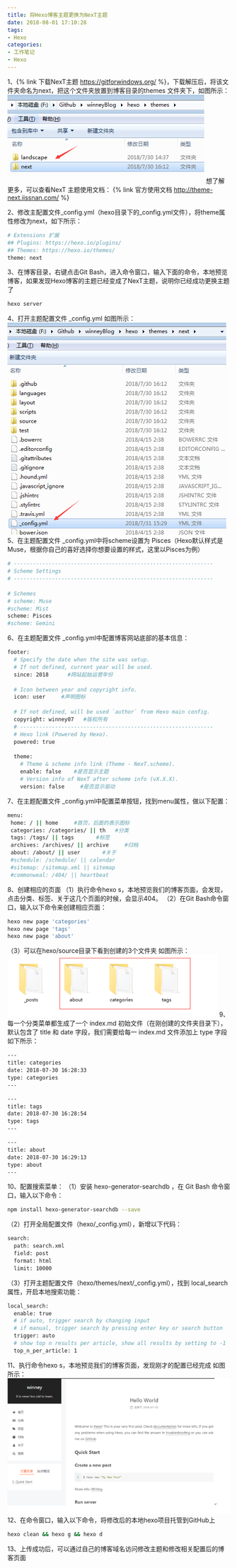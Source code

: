 ```yaml
---
title: 将Hexo博客主题更换为NexT主题
date: 2018-08-01 17:10:28
tags:
- Hexo
categories: 
- 工作笔记
- Hexo
---
```

1、{% link 下载NexT主题  https://gitforwindows.org/ %}，下载解压后，将该文件夹命名为next，把这个文件夹放置到博客目录的themes 文件夹下，如图所示：
![将主题的文件夹命名为next](https://raw.githubusercontent.com/winney07/Images/main/winney07.github.io/%E5%B0%86Hexo%E5%8D%9A%E5%AE%A2%E4%B8%BB%E9%A2%98%E6%9B%B4%E6%8D%A2%E4%B8%BANexT%E4%B8%BB%E9%A2%98/next.png)
想了解更多，可以查看NexT 主题使用文档： {% link 官方使用文档  http://theme-next.iissnan.com/ %}
<!--more-->
2、修改主配置文件_config.yml（hexo目录下的_config.yml文件），将theme属性修改为next，如下所示：
```bash
# Extensions 扩展
## Plugins: https://hexo.io/plugins/
## Themes: https://hexo.io/themes/
theme: next
```
3、在博客目录，右键点击Git Bash，进入命令窗口，输入下面的命令，本地预览博客，如果发现Hexo博客的主题已经变成了NexT主题，说明你已经成功更换主题了
```bash
hexo server
```
4、打开主题配置文件 _config.yml
如图所示：
![打开主题配置文件 _config.yml](https://raw.githubusercontent.com/winney07/Images/main/winney07.github.io/%E5%B0%86Hexo%E5%8D%9A%E5%AE%A2%E4%B8%BB%E9%A2%98%E6%9B%B4%E6%8D%A2%E4%B8%BANexT%E4%B8%BB%E9%A2%98/next-config.png)
5、在主题配置文件 _config.yml中将scheme设置为 Pisces（Hexo默认样式是Muse，根据你自己的喜好选择你想要设置的样式，这里以Pisces为例）
```bash
# ---------------------------------------------------------------
# Scheme Settings
# ---------------------------------------------------------------

# Schemes
# scheme: Muse
#scheme: Mist
scheme: Pisces
#scheme: Gemini
```
6、在主题配置文件 _config.yml中配置博客网站底部的基本信息：
```bash
footer:
  # Specify the date when the site was setup.
  # If not defined, current year will be used.
  since: 2018      #网站起始运营年份

  # Icon between year and copyright info.
  icon: user     #声明图标

  # If not defined, will be used `author` from Hexo main config.
  copyright: winney07   #版权所有
  # -------------------------------------------------------------
  # Hexo link (Powered by Hexo).
  powered: true

  theme:
    # Theme & scheme info link (Theme - NexT.scheme).
    enable: false    #是否显示主题
    # Version info of NexT after scheme info (vX.X.X).
    version: false     #是否显示驱动
 ```
 7、在主题配置文件 _config.yml中配置菜单按钮，找到menu属性，做以下配置：
 ```bash
 menu:
  home: / || home     #首页，后面的表示图标
  categories: /categories/ || th   #分类
  tags: /tags/ || tags       #标签
  archives: /archives/ || archive     #归档
  about: /about/ || user       #关于
  #schedule: /schedule/ || calendar
  #sitemap: /sitemap.xml || sitemap
  #commonweal: /404/ || heartbeat
  ```
8、创建相应的页面
（1）执行命令hexo s，本地预览我们的博客页面，会发现，点击分类、标签、关于这几个页面的时候，会显示404。
（2）在Git Bash命令窗口，输入以下命令来创建相应页面：
```bash
hexo new page 'categories'
hexo new page 'tags'
hexo new page 'about'
```
（3）可以在hexo/source目录下看到创建的3个文件夹
如图所示：
![在hexo/source目录下看到创建的3个文件夹](https://raw.githubusercontent.com/winney07/Images/main/winney07.github.io/%E5%B0%86Hexo%E5%8D%9A%E5%AE%A2%E4%B8%BB%E9%A2%98%E6%9B%B4%E6%8D%A2%E4%B8%BANexT%E4%B8%BB%E9%A2%98/source.png)
9、每一个分类菜单都生成了一个 index.md 初始文件（在刚创建的文件夹目录下），默认包含了 title 和 date 字段，我们需要给每一 index.md 文件添加上 type 字段
如下所示：
```bash
---
title: categories
date: 2018-07-30 16:28:33
type: categories
---
```
```bash
---
title: tags
date: 2018-07-30 16:28:54
type: tags
---
```
```bash
---
title: about
date: 2018-07-30 16:29:13
type: about
---
```
10、配置搜索菜单：
（1）安装 hexo-generator-searchdb ，在 Git Bash 命令窗口，输入以下命令：
```bash
npm install hexo-generator-searchdb --save
```
（2）打开全局配置文件（hexo/_config.yml），新增以下代码：
```bash
search:
  path: search.xml
  field: post
  format: html
  limit: 10000
```
（3）打开主题配置文件（hexo/themes/next/_config.yml），找到 local_search 属性，开启本地搜索功能：
```bash
local_search:
  enable: true
  # if auto, trigger search by changing input
  # if manual, trigger search by pressing enter key or search button
  trigger: auto
  # show top n results per article, show all results by setting to -1
  top_n_per_article: 1
```
11、执行命令hexo s，本地预览我们的博客页面，发现刚才的配置已经完成
如图所示：
![预览本地博客页面](https://raw.githubusercontent.com/winney07/Images/main/winney07.github.io/%E5%B0%86Hexo%E5%8D%9A%E5%AE%A2%E4%B8%BB%E9%A2%98%E6%9B%B4%E6%8D%A2%E4%B8%BANexT%E4%B8%BB%E9%A2%98/winney-blog.png)
12、在命令窗口，输入以下命令，将修改后的本地hexo项目托管到GitHub上
```bash
hexo clean && hexo g && hexo d
```
13、上传成功后，可以通过自己的博客域名访问修改主题和修改相关配置后的博客页面